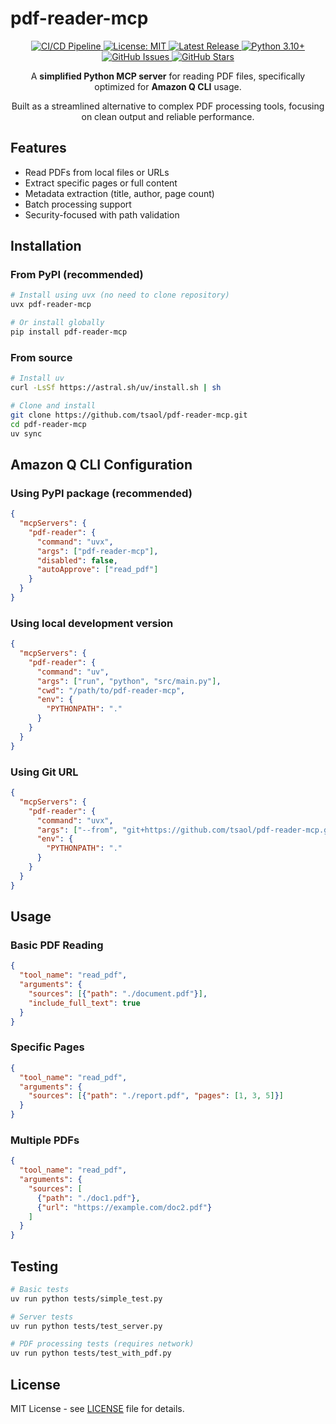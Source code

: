 # pdf-reader-mcp

<!-- Badges -->
<p align="center">
  <a href="https://github.com/tsaol/pdf-reader-mcp/actions/workflows/ci.yml">
    <img src="https://github.com/tsaol/pdf-reader-mcp/actions/workflows/ci.yml/badge.svg" alt="CI/CD Pipeline">
  </a>
  <a href="https://github.com/tsaol/pdf-reader-mcp/blob/main/LICENSE">
    <img src="https://img.shields.io/badge/License-MIT-yellow.svg" alt="License: MIT">
  </a>
  <a href="https://github.com/tsaol/pdf-reader-mcp/releases">
    <img src="https://img.shields.io/github/v/release/tsaol/pdf-reader-mcp" alt="Latest Release">
  </a>
  <a href="https://www.python.org/downloads/">
    <img src="https://img.shields.io/badge/python-3.10%2B-blue.svg" alt="Python 3.10+">
  </a>
  <a href="https://github.com/tsaol/pdf-reader-mcp/issues">
    <img src="https://img.shields.io/github/issues/tsaol/pdf-reader-mcp" alt="GitHub Issues">
  </a>
  <a href="https://github.com/tsaol/pdf-reader-mcp/stargazers">
    <img src="https://img.shields.io/github/stars/tsaol/pdf-reader-mcp" alt="GitHub Stars">
  </a>
</p>

<!-- Project Description -->
<p align="center">
  A <strong>simplified Python MCP server</strong> for reading PDF files, specifically optimized for <strong>Amazon Q CLI</strong> usage.
</p>

<p align="center">
  Built as a streamlined alternative to complex PDF processing tools, focusing on clean output and reliable performance.
</p>

## Features

- Read PDFs from local files or URLs
- Extract specific pages or full content
- Metadata extraction (title, author, page count)
- Batch processing support
- Security-focused with path validation

## Installation

### From PyPI (recommended)
```bash
# Install using uvx (no need to clone repository)
uvx pdf-reader-mcp

# Or install globally
pip install pdf-reader-mcp
```

### From source
```bash
# Install uv
curl -LsSf https://astral.sh/uv/install.sh | sh

# Clone and install
git clone https://github.com/tsaol/pdf-reader-mcp.git
cd pdf-reader-mcp
uv sync
```

## Amazon Q CLI Configuration

### Using PyPI package (recommended)
```json
{
  "mcpServers": {
    "pdf-reader": {
      "command": "uvx",
      "args": ["pdf-reader-mcp"],
      "disabled": false,
      "autoApprove": ["read_pdf"]
    }
  }
}
```

### Using local development version
```json
{
  "mcpServers": {
    "pdf-reader": {
      "command": "uv",
      "args": ["run", "python", "src/main.py"],
      "cwd": "/path/to/pdf-reader-mcp",
      "env": {
        "PYTHONPATH": "."
      }
    }
  }
}
```

### Using Git URL
```json
{
  "mcpServers": {
    "pdf-reader": {
      "command": "uvx",
      "args": ["--from", "git+https://github.com/tsaol/pdf-reader-mcp.git", "pdf-reader-mcp"],
      "env": {
        "PYTHONPATH": "."
      }
    }
  }
}
```

## Usage

### Basic PDF Reading
```json
{
  "tool_name": "read_pdf",
  "arguments": {
    "sources": [{"path": "./document.pdf"}],
    "include_full_text": true
  }
}
```

### Specific Pages
```json
{
  "tool_name": "read_pdf",
  "arguments": {
    "sources": [{"path": "./report.pdf", "pages": [1, 3, 5]}]
  }
}
```

### Multiple PDFs
```json
{
  "tool_name": "read_pdf",
  "arguments": {
    "sources": [
      {"path": "./doc1.pdf"},
      {"url": "https://example.com/doc2.pdf"}
    ]
  }
}
```

## Testing

```bash
# Basic tests
uv run python tests/simple_test.py

# Server tests
uv run python tests/test_server.py

# PDF processing tests (requires network)
uv run python tests/test_with_pdf.py
```

## License

MIT License - see [LICENSE](LICENSE) file for details.